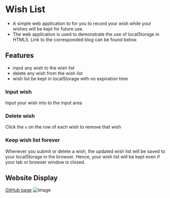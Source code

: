 # Wish List
- A simple web application to for you to record your wish while your wishes will be kept for future use.
- The web application is used to demonstrate the use of localStorage in HTML5. Link to the corresponded blog can be found below.

## Features
- input any wish to the wish list
- delete any wish from the wish list
- wish list be kept in localStorage with no expiration time

### Input wish
Input your wish into to the input area

### Delete wish
Click the `x` on the row of each wish to remove that wish

### Keep wish list forever
Whenever you submit or delete a wish, the updated wish list will be saved to your localStorage in the browser. Hence, your wish list will be kept even if your tab or browser window is closed.

## Website Display
 [GitHub page](https://smallpaes.github.io/localStorage-wishlist-example/)
 ![image](https://drive.google.com/uc?export=view&id=1Iw1UPFJoen6SrZuorDZl4TL0wUO81byR)